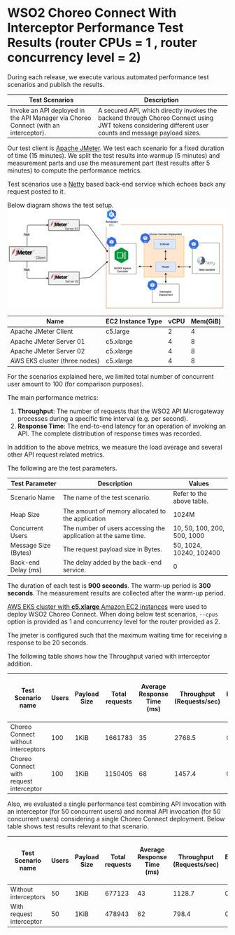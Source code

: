 # WSO2 Choreo Connect With Interceptor Performance Test Results (router CPUs = 1 , router concurrency level = 2)

During each release, we execute various automated performance test scenarios and publish the results.

| Test Scenarios | Description |
| --- | --- |
| Invoke an API deployed in the API Manager via Choreo Connect (with an interceptor). | A secured API, which directly invokes the backend through Choreo Connect using JWT tokens considering different user counts and message payload sizes. |

Our test client is [Apache JMeter](https://jmeter.apache.org/index.html). We test each scenario for a fixed duration of
time (15 minutes). We split the test results into warmup (5 minutes) and measurement parts and use the measurement part (test results after 5 minutes) to compute the
performance metrics.

Test scenarios use a [Netty](https://netty.io/) based back-end service which echoes back any request
posted to it.

Below diagram shows the test setup.
![picture](images/inteceptorDiagram.png)

| Name                          | EC2 Instance Type | vCPU | Mem(GiB) |
| ----------------------------- | ----------------- | ---- | -------- |
| Apache JMeter Client          | c5.large          | 2    | 4        |
| Apache JMeter Server 01       | c5.xlarge         | 4    | 8        |
| Apache JMeter Server 02       | c5.xlarge         | 4    | 8        |
| AWS EKS cluster (three nodes) | c5.xlarge         | 4    | 8        |

For the scenarios explained here, we limited total number of concurrent user amount to 100 (for comparison purposes).

The main performance metrics:

1. **Throughput**: The number of requests that the WSO2 API Microgateway processes during a specific time interval (e.g. per second).
2. **Response Time**: The end-to-end latency for an operation of invoking an API. The complete distribution of response times was recorded.

In addition to the above metrics, we measure the load average and several other API request related metrics.

The following are the test parameters.

| Test Parameter | Description | Values |
| --- | --- | --- |
| Scenario Name | The name of the test scenario. | Refer to the above table. |
| Heap Size | The amount of memory allocated to the application | 1024M |
| Concurrent Users | The number of users accessing the application at the same time. | 10, 50, 100, 200, 500, 1000 |
| Message Size (Bytes) | The request payload size in Bytes. | 50, 1024, 10240, 102400 |
| Back-end Delay (ms) | The delay added by the back-end service. | 0 |

The duration of each test is **900 seconds**. The warm-up period is **300 seconds**.
The measurement results are collected after the warm-up period.

[AWS EKS cluster with **c5.xlarge** Amazon EC2 instances](https://aws.amazon.com/eks/?nc2=type_a) were used to deploy WSO2 Choreo Connect.
When doing below test scenarios, `--cpus` option is provided as 1 and concurrency level for the router provided as 2.

The jmeter is configured such that the maximum waiting time for receiving a response to be 20 seconds.

The following table shows how the Throughput varied with interceptor addition.

|               Test Scenario name        | Users | Payload Size | Total requests | Average Response Time (ms) | Throughput (Requests/sec) | Error % | Error Count | Little's law verification | 90th Percentile of Response Time (ms) | 95th Percentile of Response Time (ms) | 99th Percentile of Response Time (ms) |
| ------------------------ | ----- | ------------ | -------------- | -------------------------- | ------------------------- | ------- | ----------- | ------------------------- | ------------------------------------- | ------------------------------------- | ------------------------------------- |
| Choreo Connect without interceptors     | 100   | 1KiB         | 1661783        | 35                         | 2768.5                    | 0       | 0           | 96.8975                   | 72                                    | 75                                    | 80                                    |
| Choreo Connect with request interceptor | 100   | 1KiB         | 1150405        | 68                         | 1457.4                    | 0       | 0           | 99.1032                   | 102                                   | 106                                   | 152                                   |

Also, we evaluated a single performance test combining API invocation with an interceptor (for 50 concurrent users) and normal API invocation (for 50 concurrent users) considering a single Choreo Connect deployment. Below table shows test results relevant to that scenario.

|Test Scenario name        | Users | Payload Size | Total requests | Average Response Time (ms) | Throughput (Requests/sec) | Error % | Error Count | Little's law verification | 90th Percentile of Response Time (ms) | 95th Percentile of Response Time (ms) | 99th Percentile of Response Time (ms) |
| ------------------------ | ----- | ------------ | -------------- | -------------------------- | ------------------------- | ------- | ----------- | ------------------------- | ------------------------------------- | ------------------------------------- | ------------------------------------- |
| Without interceptors     | 50    | 1KiB         | 677123         | 43                         | 1128.7                    | 0       |             | 48.5341                   | 75                                    | 78                                    | 82                                    |
| With request interceptor | 50    | 1KiB         | 478943         | 62                         | 798.4                     | 0       |             | 49.5008                   | 87                                    | 89                                    | 95                                    |
